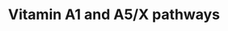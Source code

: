 ---
annotations:
- id: PW:0000135
  parent: classic metabolic pathway
  type: Pathway Ontology
  value: metabolic pathway of cofactors, vitamins, nutrients
- id: PW:0000141
  parent: classic metabolic pathway
  type: Pathway Ontology
  value: retinol metabolic pathway
- id: PW:0001116
  parent: signaling pathway
  type: Pathway Ontology
  value: vitamin A and metabolites signaling pathway
authors:
- Egonw
- AlexanderPico
citedin: ''
communities: []
description: Vitamin A5/X pathway which shows how our food results in precursors from
  which Vitamin A5/X (9CBC, 9CDHBC, 9CDHROL-ES and 9CDKHROL) is metabolized which
  is converted into Vitamin A5/X acid (9CDHRA) which binds to RXR.
last-edited: 2024-02-07
ndex: null
organisms:
- Homo sapiens
redirect_from:
- /index.php/Pathway:WP0__PR10
- /instance/WP0__PR10
- /instance/WP0__PR10_20231104
revision: '20231104'
schema-jsonld:
- '@context': https://schema.org/
  '@id': https://wikipathways.github.io/pathways/WP0__PR10.html
  '@type': Dataset
  creator:
    '@type': Organization
    name: WikiPathways
  description: Vitamin A5/X pathway which shows how our food results in precursors
    from which Vitamin A5/X (9CBC, 9CDHBC, 9CDHROL-ES and 9CDKHROL) is metabolized
    which is converted into Vitamin A5/X acid (9CDHRA) which binds to RXR.
  keywords:
  - 9CBC
  - 9CDHBC
  - 9CDHRA
  - 9CDHRA-ES
  - 9CDHROL
  - 9CDHROL-ES
  - ATBC
  - ATRA
  - ATRAL
  - ATROL
  - ATROL-ES
  - RARa
  - RARb
  - RARg
  - RXRa
  - RXRb
  - RXRc
  license: CC0
  name: Vitamin A1 and A5/X pathways
seo: CreativeWork
title: Vitamin A1 and A5/X pathways
wpid: WP0__PR10
---